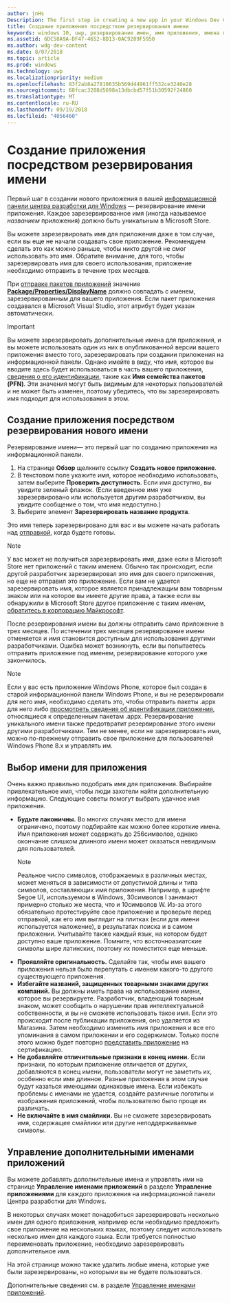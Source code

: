 ```yaml
---
author: jnHs
Description: The first step in creating a new app in your Windows Dev Center dashboard is reserving an app name. See how to reserve app names and find suggestions for choosing a great name for your app.
title: Создание приложения посредством резервирования имени
keywords: windows 10, uwp, резервирование имен, имя приложения, имена приложений, имена, имя продукта, именование, зарезервированное имя, название, имена, названия
ms.assetid: 6DC58A9A-DF47-4652-8D13-0AC9289F5950
ms.author: wdg-dev-content
ms.date: 8/07/2018
ms.topic: article
ms.prod: windows
ms.technology: uwp
ms.localizationpriority: medium
ms.openlocfilehash: 83f2ab8a27810635b569d44961ff532ce3240e28
ms.sourcegitcommit: 68fcac3288d5698a13dbcbd57f51b30592f24860
ms.translationtype: MT
ms.contentlocale: ru-RU
ms.lasthandoff: 09/19/2018
ms.locfileid: "4056460"
---
```

# <a name="create-your-app-by-reserving-a-name"></a>Создание приложения посредством резервирования имени

Первый шаг в создании нового приложения в вашей [информационной панели центра разработки для Windows](https://partner.microsoft.com/dashboard) — резервирование имени приложения. Каждое зарезервированное имя (иногда называемое *названием* приложения) должно быть уникальным в Microsoft Store.

Вы можете зарезервировать имя для приложения даже в том случае, если вы еще не начали создавать свое приложение. Рекомендуем сделать это как можно раньше, чтобы никто другой не смог использовать это имя. Обратите внимание, для того, чтобы зарезервировать имя для своего использования, приложение необходимо отправить в течение трех месяцев.

При [отправке пакетов приложений](upload-app-packages.md) значение [**Package/Properties/DisplayName**](https://docs.microsoft.com/uwp/schemas/appxpackage/uapmanifestschema/element-displayname) должно совпадать с именем, зарезервированным для вашего приложения. Если пакет приложения создавался в Microsoft Visual Studio, этот атрибут будет указан автоматически.

> [!IMPORTANT]
> Вы можете зарезервировать дополнительные имена для приложения, и вы можете использовать один из них в опубликованной версии вашего приложения вместо того, зарезервировать при создании приложения на информационной панели. Однако имейте в виду, что имя, которое вы вводите здесь будет использоваться в часть вашего приложения, [сведения о его идентификации](view-app-identity-details.md), такие как **Имя семейства пакетов (PFN)**. Эти значения могут быть видимым для некоторых пользователей и не может быть изменен, поэтому убедитесь, что вы зарезервировать имя подходит для использования в этом.


## <a name="create-your-app-by-reserving-a-new-name"></a>Создание приложения посредством резервирования нового имени

Резервирование имени— это первый шаг по созданию приложения на информационной панели. 

1.  На странице **Обзор** щелкните ссылку **Создать новое приложение**.
2.  В текстовом поле укажите имя, которое необходимо использовать, затем выберите **Проверить доступность**. Если имя доступно, вы увидите зеленый флажок. (Если введенное имя уже зарезервировано или используется другим разработчиком, вы увидите сообщение о том, что имя недоступно.)
3.  Выберите элемент **Зарезервировать название продукта**.

Это имя теперь зарезервировано для вас и вы можете начать работать над [отправкой](app-submissions.md), когда будете готовы. 

> [!NOTE]
> У вас может не получиться зарезервировать имя, даже если в Microsoft Store нет приложений с таким именем. Обычно так происходит, если другой разработчик зарезервировал это имя для своего приложения, но еще не отправил это приложение. Если вам не удается зарезервировать имя, которое является принадлежащим вам товарным знаком или на которое вы имеете другие права, а также если вы обнаружили в Microsoft Store другое приложение с таким именем, [обратитесь в корпорацию Майкрософт](http://go.microsoft.com/fwlink/p/?LinkId=233777).

После резервирования имени вы должны отправить само приложение в трех месяцев. По истечении трех месяцев резервирование имени отменяется и имя становится доступным для использования другими разработчиками. Ошибка может возникнуть, если вы попытаетесь отправить приложение под именем, резервирование которого уже закончилось.

> [!NOTE]
> Если у вас есть приложение Windows Phone, которое был создан в старой информационной панели Windows Phone, и вы не резервировали для него имя, необходимо сделать это, чтобы отправить пакеты .appx для него либо [просмотреть сведения об идентификации приложения](view-app-identity-details.md), относящиеся к определенным пакетам .appx. Резервирование уникального имени также предотвратит резервирование этого имени другими разработчиками. Тем не менее, если не зарезервировать имя, можно по-прежнему отправить свое приложение для пользователей Windows Phone 8.x и управлять им.


## <a name="choosing-your-apps-name"></a>Выбор имени для приложения

Очень важно правильно подобрать имя для приложения. Выбирайте привлекательное имя, чтобы люди захотели найти дополнительную информацию. Следующие советы помогут выбрать удачное имя приложения.

-   **Будьте лаконичны.** Во многих случаях место для имени ограничено, поэтому подбирайте как можно более короткие имена. Имя приложения может содержать до 256символов, однако окончание слишком длинного имени может оказаться невидимым для пользователей.
    > [!NOTE]
    > Реальное число символов, отображаемых в различных местах, может меняться в зависимости от допустимой длины и типа символов, составляющих имя приложения. Например, в шрифте Segoe UI, используемом в Windows, 30символов I занимают примерно столько же места, что и 10символов W. Из-за этого обязательно протестируйте свое приложение и проверьте перед отправкой, как его имя выглядит на плитках (если для имени используется наложение), в результатах поиска и в самом приложении. Учитывайте также каждый язык, на котором будет доступно ваше приложение. Помните, что восточноазиатские символы шире латинских, поэтому их поместится еще меньше.
-   **Проявляйте оригинальность.** Сделайте так, чтобы имя вашего приложения нельзя было перепутать с именем какого-то другого существующего приложения.
-   **Избегайте названий, защищенных товарными знаками других компаний.** Вы должны иметь права на использование имени, которое вы резервируете. Разработчик, владеющий товарным знаком, может сообщить о нарушении прав интеллектуальной собственности, и вы не сможете использовать такое имя. Если это происходит после публикации приложения, оно удаляется из Магазина. Затем необходимо изменить имя приложения и все его упоминания в самом приложении и его содержимом. Только после этого можно будет повторно [представить приложение](app-submissions.md) на сертификацию.
-   **Не добавляйте отличительные признаки в конец имени.** Если признаки, по которым приложение отличается от других, добавляются в конец имени, пользователи могут не заметить их, особенно если имя длинное. Разные приложения в этом случае будут казаться имеющими одинаковые имена. Если избежать проблемы с именами не удается, создайте различные логотипы и изображения приложений, чтобы пользователю было проще их различать.
-   **Не включайте в имя смайлики.** Вы не сможете зарезервировать имя, содержащее смайлики или другие неподдерживаемые символы.


## <a name="manage-additional-app-names"></a>Управление дополнительными именами приложений

Вы можете добавлять дополнительные имена и управлять ими на странице **Управление именами приложений** в разделе **Управление приложениями** для каждого приложения на информационной панели Центра разработки для Windows.

В некоторых случаях может понадобиться зарезервировать несколько имен для одного приложения, например если необходимо предложить свое приложение на нескольких языках, поэтому следует использовать несколько имен для каждого языка. Если требуется полностью переименовать приложение, необходимо зарезервировать дополнительное имя.

На этой странице можно также удалить любые имена, которые уже были зарезервированы, но которыми вы не будете пользоваться.

Дополнительные сведения см. в разделе [Управление именами приложений](manage-app-names.md).

 

 




